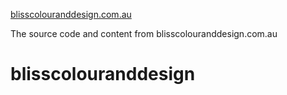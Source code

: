 [blisscolouranddesign.com.au](https://blisscolouranddesign.com.au)

The source code and content from blisscolouranddesign.com.au

# blisscolouranddesign